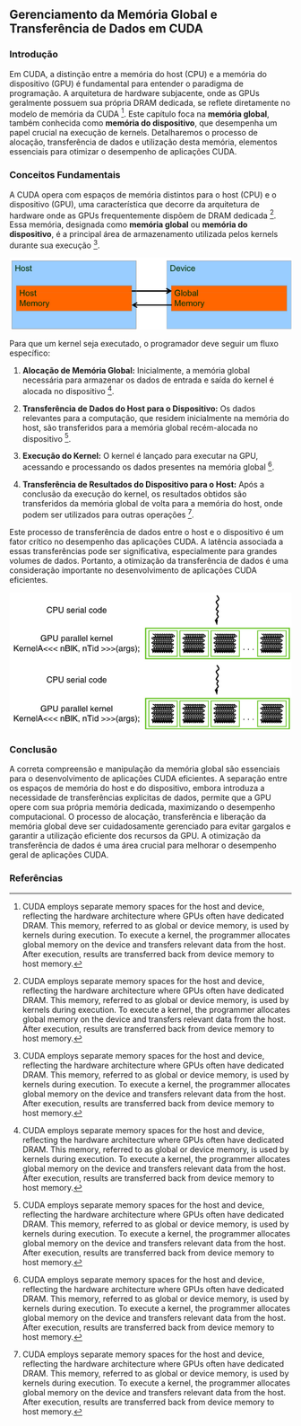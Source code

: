 ## Gerenciamento da Memória Global e Transferência de Dados em CUDA

### Introdução

Em CUDA, a distinção entre a memória do host (CPU) e a memória do dispositivo (GPU) é fundamental para entender o paradigma de programação. A arquitetura de hardware subjacente, onde as GPUs geralmente possuem sua própria DRAM dedicada, se reflete diretamente no modelo de memória da CUDA [^1]. Este capítulo foca na **memória global**, também conhecida como **memória do dispositivo**, que desempenha um papel crucial na execução de kernels. Detalharemos o processo de alocação, transferência de dados e utilização desta memória, elementos essenciais para otimizar o desempenho de aplicações CUDA.

### Conceitos Fundamentais

A CUDA opera com espaços de memória distintos para o host (CPU) e o dispositivo (GPU), uma característica que decorre da arquitetura de hardware onde as GPUs frequentemente dispõem de DRAM dedicada [^1]. Essa memória, designada como **memória global** ou **memória do dispositivo**, é a principal área de armazenamento utilizada pelos kernels durante sua execução [^1].

![Modelo de memória CUDA: transferência de dados entre host e dispositivo.](./../images/image6.jpg)

Para que um kernel seja executado, o programador deve seguir um fluxo específico:

1.  **Alocação de Memória Global:** Inicialmente, a memória global necessária para armazenar os dados de entrada e saída do kernel é alocada no dispositivo [^1].

2.  **Transferência de Dados do Host para o Dispositivo:** Os dados relevantes para a computação, que residem inicialmente na memória do host, são transferidos para a memória global recém-alocada no dispositivo [^1].

3.  **Execução do Kernel:** O kernel é lançado para executar na GPU, acessando e processando os dados presentes na memória global [^1].

4.  **Transferência de Resultados do Dispositivo para o Host:** Após a conclusão da execução do kernel, os resultados obtidos são transferidos da memória global de volta para a memória do host, onde podem ser utilizados para outras operações [^1].

Este processo de transferência de dados entre o host e o dispositivo é um fator crítico no desempenho das aplicações CUDA. A latência associada a essas transferências pode ser significativa, especialmente para grandes volumes de dados. Portanto, a otimização da transferência de dados é uma consideração importante no desenvolvimento de aplicações CUDA eficientes.

![Fluxo de execução em um programa CUDA: alternância entre CPU (código serial) e GPU (kernel paralelo).](./../images/image2.jpg)

### Conclusão

A correta compreensão e manipulação da memória global são essenciais para o desenvolvimento de aplicações CUDA eficientes. A separação entre os espaços de memória do host e do dispositivo, embora introduza a necessidade de transferências explícitas de dados, permite que a GPU opere com sua própria memória dedicada, maximizando o desempenho computacional. O processo de alocação, transferência e liberação da memória global deve ser cuidadosamente gerenciado para evitar gargalos e garantir a utilização eficiente dos recursos da GPU. A otimização da transferência de dados é uma área crucial para melhorar o desempenho geral de aplicações CUDA.

### Referências

[^1]: CUDA employs separate memory spaces for the host and device, reflecting the hardware architecture where GPUs often have dedicated DRAM. This memory, referred to as global or device memory, is used by kernels during execution. To execute a kernel, the programmer allocates global memory on the device and transfers relevant data from the host.  After execution, results are transferred back from device memory to host memory.

<!-- END -->